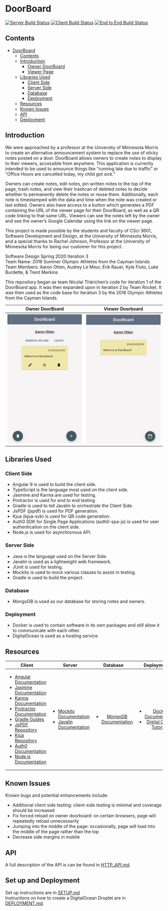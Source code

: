 # DoorBoard

[![Server Build Status](../../workflows/Server%20Java/badge.svg)](../../actions?query=workflow%3A"Server+Java")
[![Client Build Status](../../workflows/Client%20Angular/badge.svg)](../../actions?query=workflow%3A"Client+Angular")
[![End to End Build Status](../../workflows/End-to-End/badge.svg)](../../actions?query=workflow%3AEnd-to-End)

## Contents
- [DoorBoard](#doorboard)
  - [Contents](#contents)
  - [Introduction](#introduction)
    - [Owner DoorBoard](#owner-doorboard)
    - [Viewer Page](#viewer-page)
  - [Libraries Used](#libraries-used)
    - [Client Side](#client-side)
    - [Server Side](#server-side)
    - [Database](#database)
    - [Deployment](#deployment)
  - [Resources](#resources)
  - [Known Issues](#known-issues)
  - [API](#api)
  - [Deployment](#deployment-1)


## Introduction

We were approached by a professor at the University of Minnesota Morris to create an alternative announcement system to replace the use of sticky notes posted on a door. DoorBoard allows owners to create notes to display to their viewers, accessible from anywhere. This application is currently intended to be used to announce things like “running late due to traffic” or  “Office Hours are cancelled today, my child got sick.”

Owners can create notes, edit notes,  pin written notes to the top of the page, trash notes, and view their trashcan of deleted notes to decide whether to permanently delete the notes or reuse them. Additionally, each note is timestamped with the data and time when the note was created or last edited. Owners also have access to a button which generates a PDF containing the URL of the viewer page for their DoorBoard, as well as a QR code linking to that same URL.
Viewers can see the notes left by the owner and see the owner’s Google Calendar using the link on the viewer page.

This project is made possible by the students and faculty of CSci 3601, Software Development and Design, at the University of Minnesota Morris, and a special thanks to Rachel Johnson, Professor at the University of Minnesota Morris for being our customer for this project. 

Software Design Spring 2020 Iteration 3 <br>
Team Name: 2016 Summer Olympic Athletes from the Cayman Islands <br>
Team Members: Aaron Otten, Audrey Le Meur, Erik Rauer, Kyle Fluto, Luke Burdette, & Trent Merkins

This repository began as team Nicolai Thärichen’s code for iteration 1 of the DoorBoard app. It was then expanded upon in iteration 2 by Team Rocket. It was then used as the code base for iteration 3 by the 2016 Olympic Athletes from the Cayman Islands.

| Owner DoorBoard | Viewer Doorboard |
|-----------------|------------------|
| ![](owner_DB.jpg)    | ![](viewer_PG.jpg)    |

## Libraries Used

### Client Side
* Angular 9 is used to build the client side.
* TypeScript is the language most used on the client side.
* Jasmine and Karma are used for testing.
* Protractor is used for end to end testing
* Gradle is used to tell Javalin to orchestrate the Client Side.
* JsPDF (jspdf) is used for PDF generation.
* Kjua (kjua-svk) is used for QR code generation.
* Auth0 SDK for Single Page Applications (auth0-spa-js) is used for user authentication on the client side.
* Node.js is used for asynchronous API.

### Server Side
* Java is the language used on the Server Side.
* Javalin is used as a lightweight web framework.
* JUnit is used for testing.
* Mockito is used to mock various classes to assist in testing.
* Gradle is used to build the project.

### Database
* MongoDB is used as our database for storing notes and owners.

### Deployment
* Docker is used to contain software in its own packages and still allow it to communicate with each other.
* DigitalOcean is used as a hosting service.

## Resources
| Client | Server | Database | Deployment |
|--------|--------|:--------:|:----------:|
| <ul> <li> [Angular Documentation](https://angular.io/docs)</li> <li>[Jasmine Documentation](https://jasmine.github.io/)</li> <li>[Karma Documentation](https://karma-runner.github.io/)</li> <li>[Protractor Documentation](https://www.protractortest.org/#/api) </li> <li>[Gradle Guides](https://gradle.org/guides/)</li> <li>[JsPDF Repository](https://github.com/MrRio/jsPDF)</li> <li>[Kjua Repository](https://github.com/werthdavid/kjua)</li> <li>[Auth0 Documentation](https://auth0.com/docs/)</li> <li>[Node.js Documentation](https://nodejs.org/en/docs/)</li> </ul> | <ul> <li>[Mockito Documentation](https://javadoc.io/doc/org.mockito/mockito-core/latest/org/mockito/Mockito.html)</li> <li>[Javalin Documentation](https://javalin.io/documentation)</li> </ul>| <ul> <li> [MongoDB Documentation](https://docs.mongodb.com/) </li> </ul> | <ul> <li> [Docker Documentation](https://docs.docker.com/) </li> <li> [Digital Ocean Tutorials](https://www.digitalocean.com/community/tutorials) </li> </ul> |


## Known Issues

Known bugs and potential enhancements include:
* Additional client side testing: client-side testing is minimal and coverage should be increased
* Fix forced reload on owner doorboard: on certain browsers, page will repeatedly reload unnecessarily
* Jumping into the middle of the page: occasionally, page will load into the middle of the page rather than the top
* Decrease side margins in mobile



## API

 A full description of the API is can be found in [HTTP_API.md](HTTP_API.md).

 ## Set up and Deployment

 Set up instructions are in [SETUP.md](SETUP.md) <br>
 Instructions on how to create a DigitalOcean Droplet are in [DEPLOYMENT.md](DEPLOYMENT.md).
